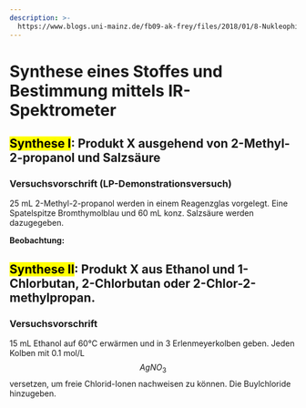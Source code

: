 ```yaml
---
description: >-
  https://www.blogs.uni-mainz.de/fb09-ak-frey/files/2018/01/8-Nukleophile-Substitution.pdf
---
```


# Synthese eines Stoffes und Bestimmung mittels IR-Spektrometer

## <mark style="background-color:yellow;">Synthese I</mark>: Produkt X ausgehend von 2-Methyl-2-propanol und Salzsäure

### Versuchsvorschrift (LP-Demonstrationsversuch)

25 mL 2-Methyl-2-propanol  werden in einem Reagenzglas vorgelegt. Eine Spatelspitze Bromthymolblau und 60 mL konz. Salzsäure werden dazugegeben.

**Beobachtung:**



## <mark style="background-color:yellow;">Synthese II</mark>: Produkt X aus Ethanol und 1-Chlorbutan, 2-Chlorbutan oder 2-Chlor-2-methylpropan.

### Versuchsvorschrift

15 mL Ethanol auf 60°C erwärmen und in 3 Erlenmeyerkolben geben. Jeden Kolben mit 0.1 mol/L $$AgNO_3$$ versetzen, um freie Chlorid-Ionen nachweisen zu können. Die Buylchloride hinzugeben.



